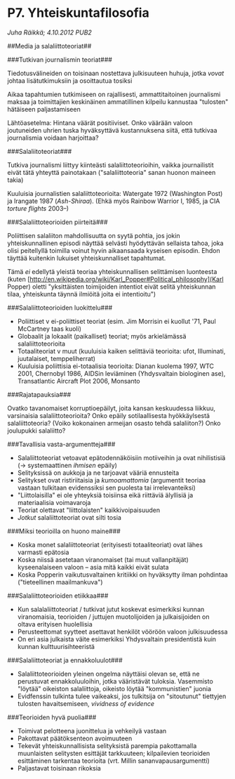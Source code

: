 # P7. Yhteiskuntafilosofia #
_Juha Räikkä; 4.10.2012 PUB2_

##Media ja salaliittoteoriat##

###Tutkivan journalismin teoriat###

Tiedotusvälineiden on toisinaan nostettava julkisuuteen huhuja, 
jotka _vovat_ johtaa lisätutkimuksiin ja osoittautua tosiksi

Aikaa tapahtumien tutkimiseen on rajallisesti, ammattitaitoinen journalismi 
maksaa ja toimittajien keskinäinen ammatillinen kilpeilu kannustaa "tulosten" hätäiseen paljastamiseen

Lähtöasetelma: Hintana väärät positiiviset. Onko väärään valoon joutuneiden uhrien 
tuska hyväksyttävä kustannuksena siitä, että tutkivaa journalismia voidaan harjoittaa?

###Salaliitoteoriat###

Tutkiva journalismi liittyy kiinteästi salaliittoteorioihin, vaikka journailistit 
eivät tätä yhteyttä painotakaan ("salaliittoteoria" sanan huonon maineen takia)

Kuuluisia journalistien salaliittoteorioita: Watergate 1972 (Washington Post) ja 
Irangate 1987 (_Ash-Shiraa_). (Ehkä myös Rainbow Warrior I, 1985, ja CIA _torture flights_ 2003&ndash;)

###Salaliittoteorioiden piirteitä###

Poliittisen salaliiton mahdollisuutta on syytä pohtia, jos jokin yhteiskunnallinen
episodi näyttää selvästi hyödyttävän sellaista tahoa, joka olisi peitellyllä toimilla
voinut hyvin aikaansaada kyseisen episodin. Ehdon täyttää kuitenkin lukuiset
yhteiskunnalliset tapahtumat.

Tämä _ei_ edellytä yleistä teoriaa yhteiskunnallisen selittämisen luonteesta
(kuten [http://en.wikipedia.org/wiki/Karl_Popper#Political_philosophy](Karl Popper) oletti "yksittäisten toimijoiden intentiot eivät 
selitä yhteiskunnan tilaa, yhteiskunta täynnä ilmiöitä joita ei intentioitu")

###Salaliittoteorioiden luokittelu###

* Poliittiset v ei-poliittiset teoriat (esim. Jim Morrisin ei kuollut '71, Paul McCartney taas kuoli)
* Globaalit ja lokaalit (paikalliset) teoriat; myös arkielämässä salaliittoteorioita
* Totaaliteoriat v muut (kuuluisia kaiken selittäviä teorioita: ufot, Illuminati, juutalaiset, temppeliherrat)
* Kuuluisia poliittisia ei-totaalisia teorioita: Dianan kuolema 1997, WTC 2001, Chernobyl 1986, AIDSin
leviäminen (Yhdysvaltain biologinen ase), Transatlantic Aircraft Plot 2006, Monsanto

###Rajatapauksia###

Ovatko tavanomaiset korruptioepäilyt, joita kansan keskuudessa liikkuu, varsinaisia 
salaliittoteorioita? Onko epäily sotilaallisesta hyökkäylsestä salaliittoteoria? (Voiko 
kokonainen armeijan osasto tehdä salaliiton?) Onko joulupukki salaliitto?

###Tavallisia vasta-argumentteja###

* Salaliittoteoriat vetoavat epätodennäköisiin motiiveihin ja ovat nihilistisiä (&rarr; systemaattinen _ihmisen_ epäily)
* Selityksissä on aukkoja ja ne tarjoavat vääriä ennusteita
* Selitykset ovat ristiriitaisia ja _kumoamattomia_ (argumentit teoriaa vastaan 
tulkitaan evidenssiksi sen puolesta tai irrelevanteiksi)
* "Liittolaisilla" ei ole yhteyksiä toisiinsa eikä riittäviä älyllisiä ja materiaalisia voimavaroja
* Teoriat olettavat "liittolaisten" kaikkivoipaisuuden
* _Jotkut_ salaliittoteoriat ovat silti tosia

###Miksi teorioilla on huono maine###

* Koska monet salaliittoteoriat (erityisesti totaaliteoriat) ovat lähes varmasti epätosia
* Koska niissä asetetaan viranomaiset (tai muut vallanpitäjät) kyseenalaiseen valoon 
&ndash; asia mitä kaikki eivät sulata
* Koska Popperin vaikutusvaltainen kritiikki on hyväksytty ilman pohdintaa ("tieteellinen maailmankuva")

###Salaliittoteorioiden etiikkaa###

* Kun salalaliittoteoriat / tutkivat jutut koskevat esimerkiksi kunnan viranomaisia, teorioiden / juttujen
muotolijoiden ja julkaisijoiden on oltava erityisen huolellisia 
* Perusteettomat syytteet asettavat henkilöt vööröön valoon julkisuudessa
* On eri asia julkaista väite esimerkiksi Yhdysvaltain presidentistä kuin kunnan kulttuurisihteeristä

###Salaliittoteoriat ja ennakkoluulot###

* Salaliittoteorioiden yleinen ongelma näyttäisi olevan se, että ne perustuvat ennakkoluuloihin, jotka 
vääristävät tuloksia. Vasemmisto "löytää" oikeiston salaliittoja, oikeisto löytää "kommunistien" juonia
* Evidfenssin tulkinta tulee vaikeaksi, jos tulkitsija on "sitoutunut" tiettyjen tulosten havaitsemiseen,
_vividness of evidence_ 

###Teorioiden hyvä puolia###

* Toimivat pelotteena juonittelua ja vehkeilyä vastaan
* Pakottavat päätöksenteon avoimuuteen
* Tekevät yhteiskunnallisista selityksistä parempia pakottamalla muunlaisten selitysten esittäjät tarkkuuteen;
kilpailevien teorioiden esittäminen tarkentaa teorioita (vrt. Millin sananvapausargumentti)
* Paljastavat toisinaan rikoksia
